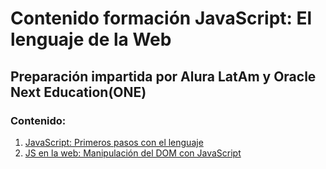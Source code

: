# Contenido formación JavaScript: El lenguaje de la Web

## Preparación impartida por Alura LatAm y Oracle Next Education(ONE)

### Contenido:

1. [JavaScript: Primeros pasos con el lenguaje](02_01_PrimerosPasos)
2. [JS en la web: Manipulación del DOM con JavaScript](02_02_ManipulacionDelDOMConJavaScript)